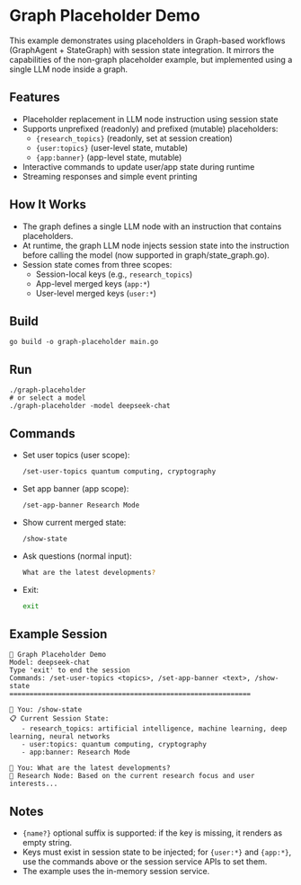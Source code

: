 # Graph Placeholder Demo

This example demonstrates using placeholders in Graph-based workflows (GraphAgent + StateGraph) with session state integration. It mirrors the capabilities of the non-graph placeholder example, but implemented using a single LLM node inside a graph.

## Features

- Placeholder replacement in LLM node instruction using session state
- Supports unprefixed (readonly) and prefixed (mutable) placeholders:
  - `{research_topics}` (readonly, set at session creation)
  - `{user:topics}` (user-level state, mutable)
  - `{app:banner}` (app-level state, mutable)
- Interactive commands to update user/app state during runtime
- Streaming responses and simple event printing

## How It Works

- The graph defines a single LLM node with an instruction that contains placeholders.
- At runtime, the graph LLM node injects session state into the instruction before calling the model (now supported in graph/state_graph.go).
- Session state comes from three scopes:
  - Session-local keys (e.g., `research_topics`)
  - App-level merged keys (`app:*`)
  - User-level merged keys (`user:*`)

## Build

```
go build -o graph-placeholder main.go
```

## Run

```
./graph-placeholder
# or select a model
./graph-placeholder -model deepseek-chat
```

## Commands

- Set user topics (user scope):
  ```bash
  /set-user-topics quantum computing, cryptography
  ```
- Set app banner (app scope):
  ```bash
  /set-app-banner Research Mode
  ```
- Show current merged state:
  ```bash
  /show-state
  ```
- Ask questions (normal input):
  ```bash
  What are the latest developments?
  ```
- Exit:
  ```bash
  exit
  ```

## Example Session

```
🔗 Graph Placeholder Demo
Model: deepseek-chat
Type 'exit' to end the session
Commands: /set-user-topics <topics>, /set-app-banner <text>, /show-state
============================================================

👤 You: /show-state
📋 Current Session State:
   - research_topics: artificial intelligence, machine learning, deep learning, neural networks
   - user:topics: quantum computing, cryptography
   - app:banner: Research Mode

👤 You: What are the latest developments?
🤖 Research Node: Based on the current research focus and user interests...
```

## Notes

- `{name?}` optional suffix is supported: if the key is missing, it renders as empty string.
- Keys must exist in session state to be injected; for `{user:*}` and `{app:*}`, use the commands above or the session service APIs to set them.
- The example uses the in-memory session service.

